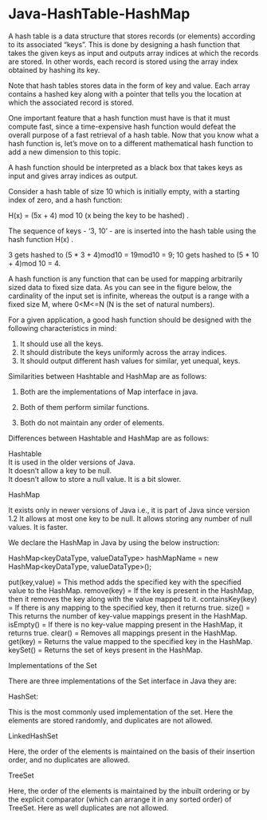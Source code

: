 # Java-HashTable-HashMap

A hash table is a data structure that stores records (or elements) according to its associated “keys”. 
This is done by designing a hash function that takes the given keys as input and outputs array indices at which the records are stored. In other words, each record is stored using the array index obtained by hashing its key.

Note that hash tables stores data in the form of key and value. Each array contains a hashed key along with a pointer that tells you the location at which the associated record is stored.

One important feature that a hash function must have is that it must compute fast, since a time-expensive hash function would defeat the overall purpose of a fast retrieval of a hash table. Now that you know what a hash function is, let’s move on to a different mathematical hash function to add a new dimension to this topic.

A hash function should be interpreted as a black box that takes keys as input and gives array indices as output.

Consider a hash table of size 10 which is initially empty, with a starting index of zero, and a hash function:

H(x) = (5x + 4) mod 10 (x being the key to be hashed) .

The sequence of keys - ‘3, 10’ - are is inserted into the hash table using the hash function H(x) .

3 gets hashed to (5 * 3 + 4)mod10 = 19mod10 = 9; 10 gets hashed to (5 * 10 + 4)mod 10 = 4.

 A hash function is any function that
can be used for mapping arbitrarily sized data to fixed size data. As you can see in the figure below, the cardinality
of the input set is infinite, whereas the output is a range with a fixed size M, where 0<M<=N (N is the set of natural
numbers).


 For a given application, a good hash function should be
designed with the following characteristics in mind:
1. It should use all the keys.
2. It should distribute the keys uniformly across the array indices.
3. It should output different hash values for similar, yet unequal, keys.




Similarities between Hashtable and HashMap are as follows:

1. Both are the implementations of Map interface in java.

2. Both of them perform similar functions.

3. Both do not maintain any order of elements.

Differences between Hashtable and HashMap are as follows:

Hashtable	
It is used in the older versions of Java.	
It doesn’t allow a key to be null.	
It doesn’t allow to store a null value.
It is a bit slower.

HashMap

It exists only in newer versions of Java i.e., it is part of Java since version 1.2
It allows at most one key to be null.
It allows storing any number of null values.
It is faster.

We declare the HashMap in Java by using the below instruction:

HashMap<keyDataType, valueDataType> hashMapName = new HashMap<keyDataType, valueDataType>();


put(key,value) = 	This method adds the specified key with the specified value to the HashMap.
remove(key) = If the key is present in the HashMap, then it removes the key along with the value mapped to it.
containsKey(key)	= If there is any mapping to the specified key, then it returns true.
size()	= This returns the number of key-value mappings present in the HashMap.
isEmpty()	= If there is no key-value mapping present in the HashMap, it returns true.
clear()	= Removes all mappings present in the HashMap.
get(key)  = Returns the value mapped to the specified key in the HashMap.
keySet()  = Returns the set of keys present in the HashMap.


Implementations of the Set

There are three implementations of the Set interface in Java they are:

HashSet:

This is the most commonly used implementation of the set. Here the elements are stored randomly, and duplicates are not allowed.

LinkedHashSet

Here, the order of the elements is maintained on the basis of their insertion order, and no duplicates are allowed.

TreeSet

Here, the order of the elements is maintained by the inbuilt ordering or by the explicit comparator (which can arrange it in any sorted order) of TreeSet. Here as well duplicates are not allowed.